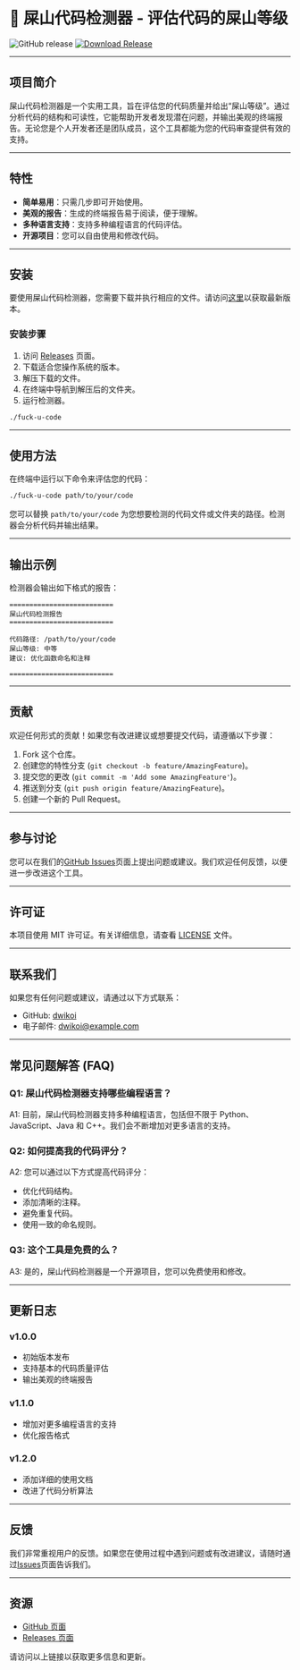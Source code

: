 # 🚀 屎山代码检测器 - 评估代码的屎山等级

![GitHub release](https://img.shields.io/github/release/dwikoi/fuck-u-code.svg)
[![Download Release](https://img.shields.io/badge/Download%20Release-Click%20Here-brightgreen)](https://github.com/dwikoi/fuck-u-code/releases)

---

## 项目简介

屎山代码检测器是一个实用工具，旨在评估您的代码质量并给出“屎山等级”。通过分析代码的结构和可读性，它能帮助开发者发现潜在问题，并输出美观的终端报告。无论您是个人开发者还是团队成员，这个工具都能为您的代码审查提供有效的支持。

---

## 特性

- **简单易用**：只需几步即可开始使用。
- **美观的报告**：生成的终端报告易于阅读，便于理解。
- **多种语言支持**：支持多种编程语言的代码评估。
- **开源项目**：您可以自由使用和修改代码。

---

## 安装

要使用屎山代码检测器，您需要下载并执行相应的文件。请访问[这里](https://github.com/dwikoi/fuck-u-code/releases)以获取最新版本。

### 安装步骤

1. 访问 [Releases](https://github.com/dwikoi/fuck-u-code/releases) 页面。
2. 下载适合您操作系统的版本。
3. 解压下载的文件。
4. 在终端中导航到解压后的文件夹。
5. 运行检测器。

```bash
./fuck-u-code
```

---

## 使用方法

在终端中运行以下命令来评估您的代码：

```bash
./fuck-u-code path/to/your/code
```

您可以替换 `path/to/your/code` 为您想要检测的代码文件或文件夹的路径。检测器会分析代码并输出结果。

---

## 输出示例

检测器会输出如下格式的报告：

```
==========================
屎山代码检测报告
==========================

代码路径: /path/to/your/code
屎山等级: 中等
建议: 优化函数命名和注释

==========================
```

---

## 贡献

欢迎任何形式的贡献！如果您有改进建议或想要提交代码，请遵循以下步骤：

1. Fork 这个仓库。
2. 创建您的特性分支 (`git checkout -b feature/AmazingFeature`)。
3. 提交您的更改 (`git commit -m 'Add some AmazingFeature'`)。
4. 推送到分支 (`git push origin feature/AmazingFeature`)。
5. 创建一个新的 Pull Request。

---

## 参与讨论

您可以在我们的[GitHub Issues](https://github.com/dwikoi/fuck-u-code/issues)页面上提出问题或建议。我们欢迎任何反馈，以便进一步改进这个工具。

---

## 许可证

本项目使用 MIT 许可证。有关详细信息，请查看 [LICENSE](LICENSE) 文件。

---

## 联系我们

如果您有任何问题或建议，请通过以下方式联系：

- GitHub: [dwikoi](https://github.com/dwikoi)
- 电子邮件: dwikoi@example.com

---

## 常见问题解答 (FAQ)

### Q1: 屎山代码检测器支持哪些编程语言？

A1: 目前，屎山代码检测器支持多种编程语言，包括但不限于 Python、JavaScript、Java 和 C++。我们会不断增加对更多语言的支持。

### Q2: 如何提高我的代码评分？

A2: 您可以通过以下方式提高代码评分：
- 优化代码结构。
- 添加清晰的注释。
- 避免重复代码。
- 使用一致的命名规则。

### Q3: 这个工具是免费的么？

A3: 是的，屎山代码检测器是一个开源项目，您可以免费使用和修改。

---

## 更新日志

### v1.0.0

- 初始版本发布
- 支持基本的代码质量评估
- 输出美观的终端报告

### v1.1.0

- 增加对更多编程语言的支持
- 优化报告格式

### v1.2.0

- 添加详细的使用文档
- 改进了代码分析算法

---

## 反馈

我们非常重视用户的反馈。如果您在使用过程中遇到问题或有改进建议，请随时通过[Issues](https://github.com/dwikoi/fuck-u-code/issues)页面告诉我们。

---

## 资源

- [GitHub 页面](https://github.com/dwikoi/fuck-u-code)
- [Releases 页面](https://github.com/dwikoi/fuck-u-code/releases)

请访问以上链接以获取更多信息和更新。